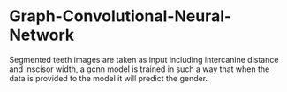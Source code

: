 # Graph-Convolutional-Neural-Network
Segmented teeth images are taken as input including intercanine distance and inscisor width, a gcnn model is trained in such a way that when the data is provided to the model it will predict the gender.
